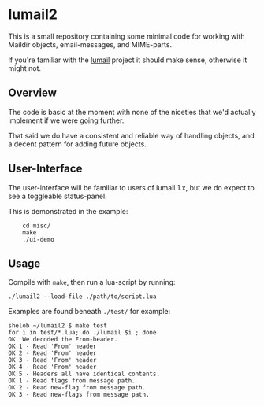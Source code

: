 
lumail2
=======

This is a small repository containing some minimal code for working with Maildir objects, email-messages, and MIME-parts.

If you're familiar with the [lumail](http://lumail.org/) project it should make sense, otherwise it might not.


Overview
--------

The code is basic at the moment with none of the niceties that we'd actually implement if we were going further.

That said we do have a consistent and reliable way of handling objects, and a decent pattern for adding future objects.



User-Interface
--------------

The user-interface will be familiar to users of lumail 1.x, but we
do expect to see a toggleable status-panel.

This is demonstrated in the example:

        cd misc/
        make
        ./ui-demo


Usage
-----

Compile with `make`, then run a lua-script by running:

    ./lumail2 --load-file ./path/to/script.lua

Examples are found beneath `./test/` for example:

    shelob ~/lumail2 $ make test
    for i in test/*.lua; do ./lumail $i ; done
    OK. We decoded the From-header.
    OK 1 - Read 'From' header
    OK 2 - Read 'From' header
    OK 3 - Read 'From' header
    OK 4 - Read 'From' header
    OK 5 - Headers all have identical contents.
    OK 1 - Read flags from message path.
    OK 2 - Read new-flag from message path.
    OK 3 - Read new-flags from message path.
